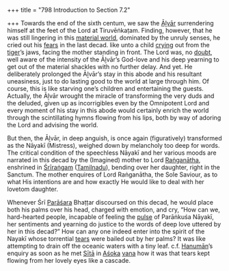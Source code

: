 +++
title = "798 Introduction to Section 7.2"

+++
Towards the end of the sixth centum, we saw the [Āḻvār](/definition/aḻvar#vaishnavism "show Āḻvār definitions") surrendering himself at the feet of the Lord at Tiruvēṅkaṭam. Finding, however, that he was still lingering in this [material world](/definition/material-world#vaishnavism "show material world definitions"), dominated by the unruly senses, he cried out his [fears](/definition/fear#history "show fears definitions") in the last decad. like unto a child [crying](/definition/crying#history "show crying definitions") out from the [tiger](/definition/tiger#history "show tiger definitions")’s jaws, facing the mother standing in front. The Lord was, no [doubt](/definition/doubt#history "show doubt definitions"), well aware of the intensity of the Āḻvār’s God-love and his deep yearning to get out of the material shackles with no further delay. And yet. He deliberately prolonged the Āḻvār’s stay in this abode and his resultant uneasiness, just to do lasting good to the world at large through him. Of course, this is like starving one’s children and entertaining the guests. Actually, the Āḻvār wrought the miracle of transforming the very duds and the deluded, given up as incorrigibles even by the Omnipotent Lord and every moment of his stay in this abode would certainly enrich the world through the scintillating hymns flowing from his lips, both by way of adoring the Lord and advising the world.

But then, the Āḻvār, in deep anguish, is once again (figuratively) transformed as the Nāyakī (Mistress), weighed down by melancholy too deep for words. The critical condition of the speechless Nāyakī and her various moods are narrated in this decad by the (Imagined) mother to Lord [Raṅganātha](/definition/ranganatha#vaishnavism "show Raṅganātha definitions"), enshrined in [Śrīraṅgam](/definition/shrirangam#vaishnavism "show Śrīraṅgam definitions") ([Tamilnadu](/definition/tamilnadu#history "show Tamilnadu definitions")), bending over her daughter, right in the Sanctum. The mother enquires of Lord Raṅganātha, the Sole Saviour, as to what His intentions are and how exactly He would like to deal with her lovetom daughter.

Whenever Śrī [Parāśara](/definition/parashara#history "show Parāśara definitions") Bhaṭṭar discoursed on this decad, he would place both his palms over his head, charged with emotion, and cry, “How can we, hard-hearted people, incapable of feeling the [pulse](/definition/pulse#history "show pulse definitions") of Parāṅkuśa Nāyakī, her sentiments and yearning do justice to the words of deep love uttered by her in this decad?” How can any one indeed enter into the spirit of the Nayakī whose torrential [tears](/definition/tear#history "show tears definitions") were bailed out by her palms? It was like attempting to drain off the oceanic waters with a tiny leaf. c.f. [Hanumān](/definition/hanuman#vaishnavism "show Hanumān definitions")’s enquiry as soon as he met [Sītā](/definition/sita#vaishnavism "show Sītā definitions") in [Aśoka](/definition/ashoka#history "show Aśoka definitions") [vana](/definition/vana#history "show vana definitions") how it was that tears kept flowing from her lovely eyes like a cascade.


